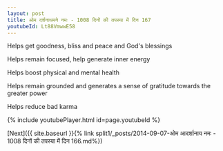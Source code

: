 ```yaml
---
layout: post
title: ओम दर्शनाथमने नमः - 1008 दिनों की तपस्या में दिन 167
youtubeId: Lt88VmwwE58
---
```

 
 
Helps get goodness, bliss and peace and God's blessings
 
Helps remain focused, help generate inner energy 
 
Helps boost physical and mental health 
 
Helps remain grounded and generates a sense of gratitude towards the greater power 
 
Helps reduce bad karma
 
 
 
 


{% include youtubePlayer.html id=page.youtubeId %}
 
[Next]({{ site.baseurl }}{% link  split1/_posts/2014-09-07-ओम आदर्शानाय नमः - 1008 दिनों की तपस्या में दिन 166.md%})
 
